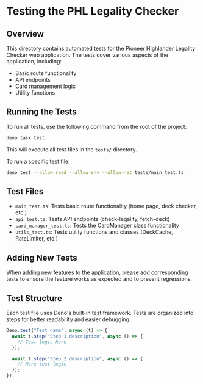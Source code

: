# Testing the PHL Legality Checker

## Overview

This directory contains automated tests for the Pioneer Highlander Legality
Checker web application. The tests cover various aspects of the application,
including:

- Basic route functionality
- API endpoints
- Card management logic
- Utility functions

## Running the Tests

To run all tests, use the following command from the root of the project:

```bash
deno task test
```

This will execute all test files in the `tests/` directory.

To run a specific test file:

```bash
deno test --allow-read --allow-env --allow-net tests/main_test.ts
```

## Test Files

- `main_test.ts`: Tests basic route functionality (home page, deck checker,
  etc.)
- `api_test.ts`: Tests API endpoints (check-legality, fetch-deck)
- `card_manager_test.ts`: Tests the CardManager class functionality
- `utils_test.ts`: Tests utility functions and classes (DeckCache, RateLimiter,
  etc.)

## Adding New Tests

When adding new features to the application, please add corresponding tests to
ensure the feature works as expected and to prevent regressions.

## Test Structure

Each test file uses Deno's built-in test framework. Tests are organized into
steps for better readability and easier debugging.

```typescript
Deno.test("Test name", async (t) => {
  await t.step("Step 1 description", async () => {
    // Test logic here
  });

  await t.step("Step 2 description", async () => {
    // More test logic
  });
});
```
